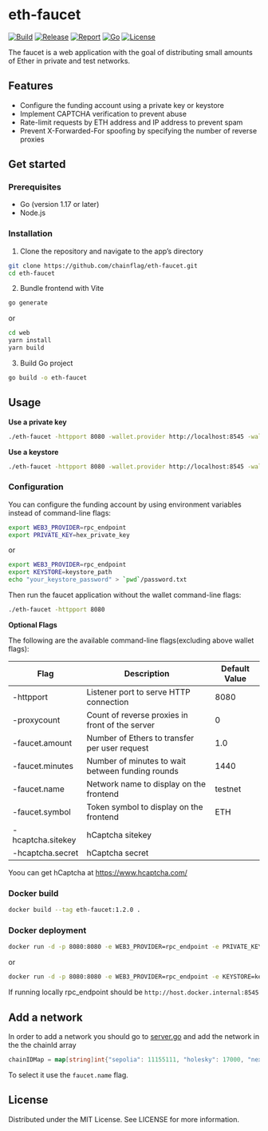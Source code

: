 # eth-faucet

[![Build](https://img.shields.io/github/actions/workflow/status/chainflag/eth-faucet/build.yml?branch=main)](https://github.com/chainflag/eth-faucet/actions/workflows/build.yml)
[![Release](https://img.shields.io/github/v/release/chainflag/eth-faucet)](https://github.com/chainflag/eth-faucet/releases)
[![Report](https://goreportcard.com/badge/github.com/chainflag/eth-faucet)](https://goreportcard.com/report/github.com/chainflag/eth-faucet)
[![Go](https://img.shields.io/github/go-mod/go-version/chainflag/eth-faucet)](https://go.dev/)
[![License](https://img.shields.io/github/license/chainflag/eth-faucet)](https://github.com/chainflag/eth-faucet/blob/main/LICENSE)

The faucet is a web application with the goal of distributing small amounts of Ether in private and test networks.

## Features

* Configure the funding account using a private key or keystore
* Implement CAPTCHA verification to prevent abuse
* Rate-limit requests by ETH address and IP address to prevent spam
* Prevent X-Forwarded-For spoofing by specifying the number of reverse proxies

## Get started

### Prerequisites

* Go (version 1.17 or later)
* Node.js

### Installation

1. Clone the repository and navigate to the app’s directory
```bash
git clone https://github.com/chainflag/eth-faucet.git
cd eth-faucet
```

2. Bundle frontend with Vite

```bash
go generate
```

or 

```bash
cd web
yarn install
yarn build
```

3. Build Go project 
```bash
go build -o eth-faucet
```

## Usage

**Use a private key**

```bash
./eth-faucet -httpport 8080 -wallet.provider http://localhost:8545 -wallet.privkey privkey
```

**Use a keystore**

```bash
./eth-faucet -httpport 8080 -wallet.provider http://localhost:8545 -wallet.keyjson keystore -wallet.keypass password.txt
```

### Configuration

You can configure the funding account by using environment variables instead of command-line flags:
```bash
export WEB3_PROVIDER=rpc_endpoint
export PRIVATE_KEY=hex_private_key
```

or

```bash
export WEB3_PROVIDER=rpc_endpoint
export KEYSTORE=keystore_path
echo "your_keystore_password" > `pwd`/password.txt
```

Then run the faucet application without the wallet command-line flags:
```bash
./eth-faucet -httpport 8080
```

**Optional Flags**

The following are the available command-line flags(excluding above wallet flags):

| Flag              | Description                                      | Default Value |
|-------------------|--------------------------------------------------|---------------|
| -httpport         | Listener port to serve HTTP connection           | 8080          |
| -proxycount       | Count of reverse proxies in front of the server  | 0             |
| -faucet.amount    | Number of Ethers to transfer per user request    | 1.0           |
| -faucet.minutes   | Number of minutes to wait between funding rounds | 1440          |
| -faucet.name      | Network name to display on the frontend          | testnet       |
| -faucet.symbol    | Token symbol to display on the frontend          | ETH           |
| -hcaptcha.sitekey | hCaptcha sitekey                                 |               |
| -hcaptcha.secret  | hCaptcha secret                                  |               |


Yoou can get hCaptcha at https://www.hcaptcha.com/

### Docker build

```bash
docker build --tag eth-faucet:1.2.0 .
```

### Docker deployment

```bash
docker run -d -p 8080:8080 -e WEB3_PROVIDER=rpc_endpoint -e PRIVATE_KEY=hex_private_key eth-faucet:1.2.0 -faucet.symbol=NXRA -faucet.name=nexera
```

or

```bash
docker run -d -p 8080:8080 -e WEB3_PROVIDER=rpc_endpoint -e KEYSTORE=keystore_path -v `pwd`/keystore:/app/keystore -v `pwd`/password.txt:/app/password.txt eth-faucet:1.2.0 -faucet.symbol=NXRA -faucet.name=nexera
```

If running locally rpc_endpoint should be `http://host.docker.internal:8545`

## Add a network
In order to add a network you should go to [server.go](./cmd/server.go) and add the network in the the chainId  array

```go
chainIDMap = map[string]int{"sepolia": 11155111, "holesky": 17000, "nexera": 32382}
```

To select it use the `faucet.name` flag.

## License

Distributed under the MIT License. See LICENSE for more information.
